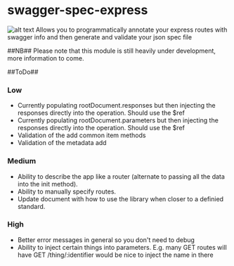 # swagger-spec-express
![alt text](https://api.travis-ci.org/eXigentCoder/swagger-spec-express.svg "Build Status")
Allows you to programmatically annotate your express routes with swagger info and then generate and validate your json spec file

##NB##
Please note that this module is still heavily under development, more information to come.

##ToDo##
### Low ###
- Currently populating rootDocument.responses but then injecting the responses directly into the operation. Should use the $ref
- Currently populating rootDocument.parameters but then injecting the responses directly into the operation. Should use the $ref
- Validation of the add common item methods
- Validation of the metadata add
### Medium ###
- Ability to describe the app like a router (alternate to passing all the data into the init method).
- Ability to manually specify routes.
- Update document with how to use the library when closer to a definied standard.
### High ###
- Better error messages in general so you don't need to debug
- Ability to inject certain things into parameters. E.g. many GET routes will have GET /thing/:identifier would be nice to inject the name in there
